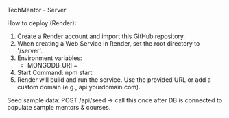 TechMentor - Server

How to deploy (Render):
1. Create a Render account and import this GitHub repository.
2. When creating a Web Service in Render, set the root directory to '/server'.
3. Environment variables:
   - MONGODB_URI = <your mongo atlas connection string>
4. Start Command: npm start
5. Render will build and run the service. Use the provided URL or add a custom domain (e.g., api.yourdomain.com).

Seed sample data:
POST /api/seed  -> call this once after DB is connected to populate sample mentors & courses.
